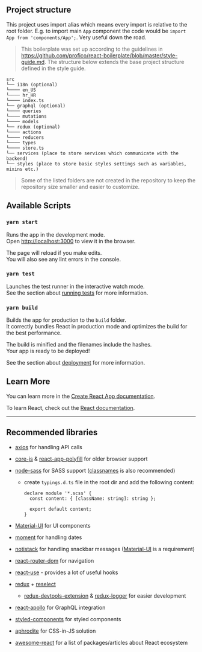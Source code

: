 ## Project structure

This project uses import alias which means every import is relative to the root folder.
E.g. to import main `App` component the code would be `import App from 'components/App';`.
Very useful down the road.

> This boilerplate was set up according to the guidelines in https://github.com/profico/react-boilerplate/blob/master/style-guide.md. The structure below extends the base project structure defined in the style guide.

```
src
└── i18n (optional)
└──── en_US
└──── hr_HR
└──── index.ts
└── graphql (optional)
└──── queries
└──── mutations
└──── models
└── redux (optional)
└──── actions
└──── reducers
└──── types
└──── store.ts
└── services (place to store services which communicate with the backend)
└── styles (place to store basic styles settings such as variables, mixins etc.)
```

> Some of the listed folders are not created in the repository to keep the repository size smaller and easier to customize.

## Available Scripts


### `yarn start`

Runs the app in the development mode.<br />
Open [http://localhost:3000](http://localhost:3000) to view it in the browser.

The page will reload if you make edits.<br />
You will also see any lint errors in the console.

### `yarn test`

Launches the test runner in the interactive watch mode.<br />
See the section about [running tests](https://facebook.github.io/create-react-app/docs/running-tests) for more information.

### `yarn build`

Builds the app for production to the `build` folder.<br />
It correctly bundles React in production mode and optimizes the build for the best performance.

The build is minified and the filenames include the hashes.<br />
Your app is ready to be deployed!

See the section about [deployment](https://facebook.github.io/create-react-app/docs/deployment) for more information.

## Learn More

You can learn more in the [Create React App documentation](https://facebook.github.io/create-react-app/docs/getting-started).

To learn React, check out the [React documentation](https://reactjs.org/).

---

## Recommended libraries

- [axios](https://github.com/axios/axios) for handling API calls
- [core-js](https://github.com/zloirock/core-js) & [react-app-polyfill](https://github.com/facebook/create-react-app/tree/master/packages/react-app-polyfill) for older browser support
- [node-sass](https://github.com/sass/node-sass) for SASS support ([classnames](https://github.com/JedWatson/classnames) is also recommended)

  - create `typings.d.ts` file in the root dir and add the following content:

    ```
    declare module '*.scss' {
      const content: { [className: string]: string };

      export default content;
    }
    ```

- [Material-UI](https://github.com/mui-org/material-ui) for UI components
- [moment](https://github.com/moment/moment) for handling dates
- [notistack](https://github.com/iamhosseindhv/notistack) for handling snackbar messages ([Material-UI](https://github.com/mui-org/material-ui) is a requirement)
- [react-router-dom](https://reacttraining.com/react-router/web/guides/quick-start) for navigation
- [react-use](https://github.com/streamich/react-use) - provides a lot of useful hooks
- [redux](https://github.com/reduxjs/redux) + [reselect](https://github.com/reduxjs/reselect)
  - [redux-devtools-extension](https://github.com/zalmoxisus/redux-devtools-extension) & [redux-logger](https://github.com/LogRocket/redux-logger) for easier development
- [react-apollo](https://github.com/apollographql/react-apollo) for GraphQL integration
- [styled-components](https://github.com/styled-components/styled-components) for styled components
- [aphrodite](https://github.com/Khan/aphrodite) for CSS-in-JS solution
- [awesome-react](https://github.com/enaqx/awesome-react) for a list of packages/articles about React ecosystem
